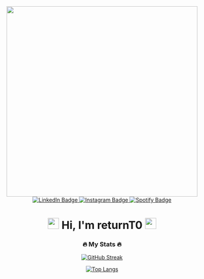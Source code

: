 <div id="header" align="center">
  <img src="https://media.giphy.com/media/v1.Y2lkPTc5MGI3NjExcTc2eWVweDJheWpsczluNWRoejBoN2Jka2w3d3FvcTkwaWZjcW44YSZlcD12MV9pbnRlcm5hbF9naWZfYnlfaWQmY3Q9Zw/00CAE3GU0AsW6Cut0O/giphy.gif" width="500"/>
  <div id="badges">
  <a href="https://www.linkedin.com/in/vladislav-volkov-returnt0/">
    <img src="https://img.shields.io/badge/LinkedIn-blue?style=for-the-badge&logo=linkedin&logoColor=white" alt="LinkedIn Badge"/>
  </a>
  <a href="https://www.instagram.com/vlvolkov8/">
    <img src="https://img.shields.io/badge/Instagram-E4405F?style=for-the-badge&logo=instagram&logoColor=white" alt="Instagram Badge"/>
  </a>
  <a href="https://open.spotify.com/user/b3nvp4eh4gbfw7bvexggo72mx">
    <img src="https://img.shields.io/badge/Spotify-1ED760?&style=for-the-badge&logo=spotify&logoColor=white" alt="Spotify Badge"/>
  </a>
</div>
<h1>
<img src="https://github.com/TheDudeThatCode/TheDudeThatCode/blob/master/Assets/Hi.gif" width="29px"> 
Hi, I'm returnT0
<img src="https://github.com/TheDudeThatCode/TheDudeThatCode/blob/master/Assets/powerup.gif" width="29px">
</h1>
</div>

<div align="center">

### :fire: My Stats :fire:

<div align="center">

[![GitHub Streak](http://github-readme-streak-stats.herokuapp.com?user=returnT0&theme=dark&background=000000)](https://git.io/streak-stats)

[![Top Langs](https://github-readme-stats.vercel.app/api/top-langs/?username=returnT0&layout=compact&theme=vision-friendly-dark)](https://github.com/anuraghazra/github-readme-stats)

</div>

</div>

